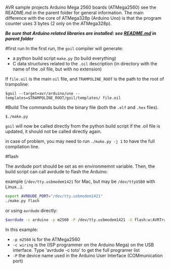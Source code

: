 AVR sample projects Arduino Mega 2560 boards (ATMega2560)
see the README.md in the parent folder for general information.
The main difference with the core of ATMega328p (Arduino Uno) is that the program counter uses 3 bytes (2 only on the ATMega328p).

***Be sure that Arduino related libraries are installed: see [README.md](../README.md) in parent folder***

#first run
In the first run, the `goil` compiler will generate:

* a python build script `make.py` (to build everything)
* C data structures related to the `.oil` description (in directory with the name of the .oil file, but with no extension)

If `file.oil` is the main `oil` file, and `TRAMPOLINE_ROOT` is the path to the root of trampoline:

`$goil --target=avr/arduino/uno --templates=$TRAMPOLINE_ROOT/goil/templates/ file.oil`

#Build
The commands builds the binary file (both the `.elf` and `.hex` files).

`$./make.py`

`goil` will now be called directly from the python build script if the .oil file is updated, it should not be called directly again.

in case of problem, you may need to run `./make.py -j 1` to have the full compilation line.

#flash

The avrdude port should be set as en environmemnt variable. Then, the build script can call avrdude to flash the Arduino:

example (`/dev/tty.usbmodem1421` for Mac, but may be `/dev/ttyUSB0` with Linux…).

```sh
export AVRDUDE_PORT="/dev/tty.usbmodem1421"
./make.py flash
```

or using `avrdude` directly:

```sh
$avrdude -c arduino -p m2560 -P /dev/tty.usbmodem1421 -U flash:w:AVRTrampolineBin.hex
```

In this example:

  * `-p m2560` is for the ATMega2560
  * `-c wiring` is the (ISP programmer on the Arduino Mega) on the USB interface. 
    Type 'avrdude -c toto' to get the full programer list
  * `-P` the device name used in the Arduino User Interface (COMmunication port)
